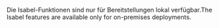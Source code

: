 <span data-ttu-id="ea25b-101">Die Isabel-Funktionen sind nur für Bereitstellungen lokal verfügbar.</span><span class="sxs-lookup"><span data-stu-id="ea25b-101">The Isabel features are available only for on-premises deployments.</span></span>